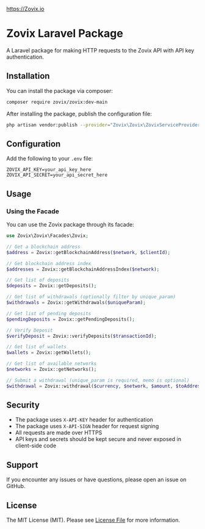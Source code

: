 https://Zovix.io
# Zovix Laravel Package

A Laravel package for making HTTP requests to the Zovix API with API key authentication.

## Installation

You can install the package via composer:

```bash
composer require zovix/zovix:dev-main
```

After installing the package, publish the configuration file:

```bash
php artisan vendor:publish --provider="Zovix\Zovix\ZovixServiceProvider" --tag="config"
```

## Configuration

Add the following to your `.env` file:

```env
ZOVIX_API_KEY=your_api_key_here
ZOVIX_API_SECRET=your_api_secret_here
```

## Usage

### Using the Facade

You can use the Zovix package through its facade:

```php
use Zovix\Zovix\Facades\Zovix;

// Get a blockchain address
$address = Zovix::getBlockchainAddress($network, $clientId);

// Get blockchain address index
$addresses = Zovix::getBlockchainAddressIndex($network);

// Get list of deposits
$deposits = Zovix::getDeposits();

// Get list of withdrawals (optionally filter by unique_param)
$withdrawals = Zovix::getWithdrawals($uniqueParam);

// Get list of pending deposits
$pendingDeposits = Zovix::getPendingDeposits();

// Verify Deposit
$verifyDeposit = Zovix::verifyDeposits($transactionId);

// Get list of wallets
$wallets = Zovix::getWallets();

// Get list of available networks
$networks = Zovix::getNetworks();

// Submit a withdrawal (unique_param is required, memo is optional)
$withdrawal = Zovix::withdrawal($currency, $network, $amount, $toAddress, $uniqueParam, $memo);
```

## Security

- The package uses `X-API-KEY` header for authentication
- The package uses `X-API-SIGN` header for request signing
- All requests are made over HTTPS
- API keys and secrets should be kept secure and never exposed in client-side code

## Support

If you encounter any issues or have questions, please open an issue on GitHub.

## License

The MIT License (MIT). Please see [License File](LICENSE.md) for more information.
